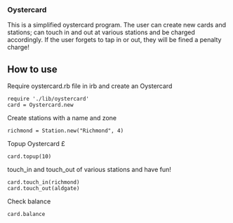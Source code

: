 ### Oystercard ###

This is a simplified oystercard program. The user can create new cards and stations; can touch in and out at various stations and be charged accordingly. If the user forgets to tap in or out, they will be fined a penalty charge!

## How to use


Require oystercard.rb file in irb and create an Oystercard

```
require './lib/oystercard'
card = Oystercard.new
```

Create stations with a name and zone

```
richmond = Station.new("Richmond", 4)
```

Topup Oystercard £

```
card.topup(10)
```

touch_in and touch_out of various stations and have fun!

```
card.touch_in(richmond)
card.touch_out(aldgate)
```

Check balance
```
card.balance
```
